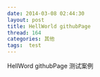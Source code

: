 ```yaml
---
date: 2014-03-08 02:44:30
layout: post
title: HellWorld githubPage
thread: 164
categories: 其他
tags:  test
---
```


HellWord githubPage 测试案例
  
  
  
